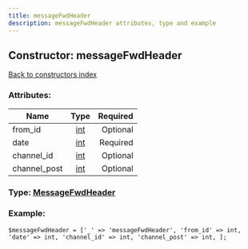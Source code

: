```yaml
---
title: messageFwdHeader
description: messageFwdHeader attributes, type and example
---
```

## Constructor: messageFwdHeader  
[Back to constructors index](index.md)



### Attributes:

| Name     |    Type       | Required |
|----------|:-------------:|---------:|
|from\_id|[int](../types/int.md) | Optional|
|date|[int](../types/int.md) | Required|
|channel\_id|[int](../types/int.md) | Optional|
|channel\_post|[int](../types/int.md) | Optional|



### Type: [MessageFwdHeader](../types/MessageFwdHeader.md)


### Example:

```
$messageFwdHeader = ['_' => 'messageFwdHeader', 'from_id' => int, 'date' => int, 'channel_id' => int, 'channel_post' => int, ];
```  

